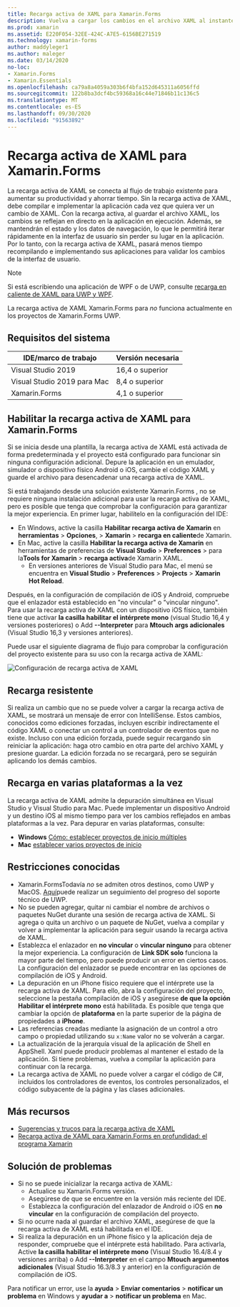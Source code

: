 ```yaml
---
title: Recarga activa de XAML para Xamarin.Forms
description: Vuelva a cargar los cambios en el archivo XAML al instante en la aplicación en ejecución para que no tenga que compilar el Xamarin.Forms proyecto después de cada cambio de XAML.
ms.prod: xamarin
ms.assetid: E220F054-32EE-424C-A7E5-6156BE271519
ms.technology: xamarin-forms
author: maddyleger1
ms.author: maleger
ms.date: 03/14/2020
no-loc:
- Xamarin.Forms
- Xamarin.Essentials
ms.openlocfilehash: ca79a8a4059a303b6f4bfa152d645311a6056ffd
ms.sourcegitcommit: 122b8ba3dcf4bc59368a16c44e71846b11c136c5
ms.translationtype: MT
ms.contentlocale: es-ES
ms.lasthandoff: 09/30/2020
ms.locfileid: "91563892"
---
```

# <a name="xaml-hot-reload-for-no-locxamarinforms"></a>Recarga activa de XAML para Xamarin.Forms

La recarga activa de XAML se conecta al flujo de trabajo existente para aumentar su productividad y ahorrar tiempo. Sin la recarga activa de XAML, debe compilar e implementar la aplicación cada vez que quiera ver un cambio de XAML. Con la recarga activa, al guardar el archivo XAML, los cambios se reflejan en directo en la aplicación en ejecución. Además, se mantendrán el estado y los datos de navegación, lo que le permitirá iterar rápidamente en la interfaz de usuario sin perder su lugar en la aplicación. Por lo tanto, con la recarga activa de XAML, pasará menos tiempo recompilando e implementando sus aplicaciones para validar los cambios de la interfaz de usuario.

> [!NOTE]
> Si está escribiendo una aplicación de WPF o de UWP, consulte [recarga en caliente de XAML para UWP y WPF](/visualstudio/debugger/xaml-hot-reload).
>
> La recarga activa de XAML Xamarin.Forms para _no_ funciona actualmente en los proyectos de Xamarin.Forms UWP.

## <a name="system-requirements"></a>Requisitos del sistema

| IDE/marco de trabajo | Versión necesaria |
|------|------------------|
|Visual Studio 2019 | 16,4 o superior
Visual Studio 2019 para Mac | 8,4 o superior
Xamarin.Forms | 4,1 o superior

## <a name="enable-xaml-hot-reload-for-no-locxamarinforms"></a>Habilitar la recarga activa de XAML para Xamarin.Forms

Si se inicia desde una plantilla, la recarga activa de XAML está activada de forma predeterminada y el proyecto está configurado para funcionar sin ninguna configuración adicional. Depure la aplicación en un emulador, simulador o dispositivo físico Android o iOS, cambie el código XAML y guarde el archivo para desencadenar una recarga activa de XAML.

Si está trabajando desde una solución existente Xamarin.Forms , no se requiere ninguna instalación adicional para usar la recarga activa de XAML, pero es posible que tenga que comprobar la configuración para garantizar la mejor experiencia. En primer lugar, habilítelo en la configuración del IDE:

* En Windows, active la casilla **Habilitar recarga activa de Xamarin** en **herramientas**  >  **Opciones**,  >  **Xamarin**  >  **recarga en caliente**de Xamarin.
* En Mac, active la casilla **Habilitar la recarga activa de Xamarin** en herramientas de preferencias de **Visual Studio**  >  **Preferences**  >  para la**Tools for Xamarin**  >  **recarga activa**de Xamarin XAML.
  * En versiones anteriores de Visual Studio para Mac, el menú se encuentra en **Visual Studio**  >  **Preferences**  >  **Projects**  >  **Xamarin Hot Reload**.

Después, en la configuración de compilación de iOS y Android, compruebe que el enlazador está establecido en "no vincular" o "vincular ninguno". Para usar la recarga activa de XAML con un dispositivo iOS físico, también tiene que activar **la casilla habilitar el intérprete mono** (visual Studio 16,4 y versiones posteriores) o Add **--Interpreter** para **Mtouch args adicionales** (Visual Studio 16,3 y versiones anteriores).

Puede usar el siguiente diagrama de flujo para comprobar la configuración del proyecto existente para su uso con la recarga activa de XAML:

![Configuración de recarga activa de XAML](hot-reload-images/hotreloadflowchart.png "Diagrama de flujo de instalación de recarga activa de XAML")

## <a name="resilient-reloading"></a>Recarga resistente

Si realiza un cambio que no se puede volver a cargar la recarga activa de XAML, se mostrará un mensaje de error con IntelliSense. Estos cambios, conocidos como ediciones forzadas, incluyen escribir indirectamente el código XAML o conectar un control a un controlador de eventos que no existe. Incluso con una edición forzada, puede seguir recargando sin reiniciar la aplicación: haga otro cambio en otra parte del archivo XAML y presione guardar. La edición forzada no se recargará, pero se seguirán aplicando los demás cambios.

## <a name="reload-on-multiple-platforms-at-once"></a>Recarga en varias plataformas a la vez

La recarga activa de XAML admite la depuración simultánea en Visual Studio y Visual Studio para Mac. Puede implementar un dispositivo Android y un destino iOS al mismo tiempo para ver los cambios reflejados en ambas plataformas a la vez. Para depurar en varias plataformas, consulte:
* **Windows** [Cómo: establecer proyectos de inicio múltiples](/visualstudio/ide/how-to-set-multiple-startup-projects?view=vs-2019)
* **Mac** [establecer varios proyectos de inicio](/visualstudio/mac/set-startup-projects?view=vsmac-2019)

## <a name="known-limitations"></a>Restricciones conocidas

* Xamarin.FormsTodavía *no* se admiten otros destinos, como UWP y MacOS. [Aquí](https://developercommunity.visualstudio.com/idea/661682/xaml-hot-reload-for-xamarinforms-on-uwp.html)puede realizar un seguimiento del progreso del soporte técnico de UWP.
* No se pueden agregar, quitar ni cambiar el nombre de archivos o paquetes NuGet durante una sesión de recarga activa de XAML. Si agrega o quita un archivo o un paquete de NuGet, vuelva a compilar y volver a implementar la aplicación para seguir usando la recarga activa de XAML.
* Establezca el enlazador en **no vincular** o **vincular ninguno** para obtener la mejor experiencia. La configuración de **Link SDK solo** funciona la mayor parte del tiempo, pero puede producir un error en ciertos casos. La configuración del enlazador se puede encontrar en las opciones de compilación de iOS y Android.
* La depuración en un iPhone físico requiere que el intérprete use la recarga activa de XAML. Para ello, abra la configuración del proyecto, seleccione la pestaña compilación de iOS y asegúrese **de que la opción Habilitar el intérprete mono** está habilitada. Es posible que tenga que cambiar la opción de **plataforma** en la parte superior de la página de propiedades a **iPhone**.
* Las referencias creadas mediante la asignación de un control a otro campo o propiedad utilizando su `x:Name` valor no se volverán a cargar.
* La actualización de la jerarquía visual de la aplicación de Shell en AppShell. Xaml puede producir problemas al mantener el estado de la aplicación. Si tiene problemas, vuelva a compilar la aplicación para continuar con la recarga.
* La recarga activa de XAML no puede volver a cargar el código de C#, incluidos los controladores de eventos, los controles personalizados, el código subyacente de la página y las clases adicionales.

## <a name="more-resources"></a>Más recursos

* [Sugerencias y trucos para la recarga activa de XAML](https://devblogs.microsoft.com/xamarin/tips-tricks-xaml-hot-reload/)
* [Recarga activa de XAML para Xamarin.Forms en profundidad: el programa Xamarin](https://www.youtube.com/watch?v=crhjjPjzknk)

## <a name="troubleshooting"></a>Solución de problemas

* Si no se puede inicializar la recarga activa de XAML:
  * Actualice su Xamarin.Forms versión.
  * Asegúrese de que se encuentre en la versión más reciente del IDE.
  * Establezca la configuración del enlazador de Android o iOS en **no vincular** en la configuración de compilación del proyecto.
* Si no ocurre nada al guardar el archivo XAML, asegúrese de que la recarga activa de XAML está habilitada en el IDE.
* Si realiza la depuración en un iPhone físico y la aplicación deja de responder, compruebe que el intérprete está habilitado. Para activarla, Active **la casilla habilitar el intérprete mono** (Visual Studio 16.4/8.4 y versiones arriba) o Add **--Interpreter** en el campo **Mtouch argumentos adicionales** (Visual Studio 16.3/8.3 y anterior) en la configuración de compilación de iOS.

Para notificar un error, use la **ayuda**  >  **Enviar comentarios**  >  **notificar un problema** en Windows y **ayudar a**  >  **notificar un problema** en Mac.